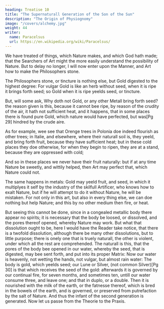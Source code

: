 ```yaml
---
heading: Treatise 10
title: "The Supernaturall Generation of the Son of the Sun"
description: "The Origin of Physiognomy"
image: "/covers/alchemy.jpg"
weight: 44
writer:
  name: Paracelsus
  url: https://en.wikipedia.org/wiki/Paracelsus/
---
```




We have treated of things, which Nature makes, and which God hath made; that the Searchers of Art might the more easily understand the possibility of Nature. But to delay no longer, I will now enter upon the Manner, and Art how to make the Philosophers stone. 

The Philosophers stone, or tincture is nothing else, but Gold digested to the highest degree: For vulgar Gold is like an herb without seed, when it is ripe it brings forth seed; so Gold when it is ripe yeelds seed, or tincture. 

But, will some ask, Why doth not Gold, or any other Metall bring forth seed? the reason given is this, because it cannot bee ripe, by reason of the crudity of the air, it hath not sufficient heat, and it happens, that in some places there is found pure Gold, which nature would have perfected, but was[Pg 29] hindred by the crude aire. 

As for example, wee see that Orenge trees in Polonia doe indeed flourish as other trees; in Italie, and elsewhere, where their naturall soil is, they yeeld, and bring forth fruit, because they have sufficient heat; but in these cold places they doe otherwise, for when they begin to ripen, they are at a stand, because they are oppressed with cold; 

And so in these places we never have their fruit naturally: but if at any time Nature be sweetly, and wittily helped, then Art may perfect that, which Nature could not. 

The same happens in metals: Gold may yeeld fruit, and seed, in which it multiplyes it self by the industry of the skilfull Artificer, who knows how to exalt Nature, but if he will attempt to do it without Nature, he will be mistaken. For not only in this art, but also in every thing else, we can doe nothing but help Nature; and this by no other medium then fire, or heat. 

But seeing this cannot be done, since in a congealed metallic body there appear no spirits; it is necessary that the body be loosed, or dissolved, and the pores thereof opened, whereby Nature may work. But what that dissolution ought to be, here I would have the Reader take notice, that there is a twofold dissolution, although there be many other dissolutions, but to little purpose; there is onely one that is truely naturall, the other is violent, under which all the rest are comprehended. The naturall is this, that the pores of the body bee opened in our water, whereby the seed, that is digested, may bee sent forth, and put into its proper Matrix: Now our water is heavenly, not wetting the hands, not vulgar, but almost rain water: The body is gold, which yeelds seed; our Lune or Silver, (not common Silver)[Pg 30] is that which receives the seed of the gold: afterwards it is governed by our continual fire, for seven months, and sometimes ten, untill our water consume three, and leave one; and that in duplo, or a double. Then it is nourished with the milk of the earth, or the fatnesse thereof, which is bred in the bowels of the earth, and is governed, or preserved from putrefaction by the salt of Nature. And thus the infant of the second generation is generated. Now let us passe from the Theorie to the Praxis.


